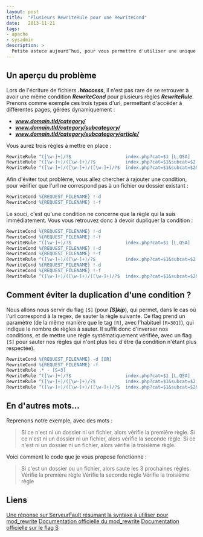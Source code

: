 ```yaml
---
layout: post
title:  "Plusieurs RewriteRule pour une RewriteCond"
date:   2013-11-21
tags:
- apache
- sysadmin
description: >
  Petite astuce aujourd’hui, pour vous permettre d'utiliser une unique condition pour plusieurs règles dans vos <code>.htaccess</code>.
---
```


## Un aperçu du problème

Lors de l'écriture de fichiers ***.htaccess***, il n'est pas rare de se retrouver à avoir une même condition ***RewriteCond*** pour plusieurs règles ***RewriteRule***.
Prenons comme exemple ces trois types d'url, permettant d'accéder à différentes pages, gérées dynamiquement :

* ***www.domain.tld/category/***
* ***www.domain.tld/category/subcategory/***
* ***www.domain.tld/category/subcategory/article/***


Vous aurez trois règles à mettre en place :

```apache
RewriteRule ^([\w-]+)/?$                    index.php?cat=$1 [L,QSA]
RewriteRule ^([\w-]+)/([\w-]+)/?$           index.php?cat=$1&subcat=$2 [L,QSA]
RewriteRule ^([\w-]+)/([\w-]+)/([\w-]+)/?$  index.php?cat=$1&subcat=$2&article=$3 [L,QSA]
```

Afin d'éviter tout problème, vous allez chercher à rajouter une condition, pour vérifier que l'url ne correspond pas à un fichier ou dossier existant :

```apache
RewriteCond %{REQUEST_FILENAME} !-d
RewriteCond %{REQUEST_FILENAME} !-f
```

Le souci, c'est qu'une condition ne concerne que la règle qui la suis immédiatement. Vous vous retrouvez donc à devoir dupliquer la condition :

```apache
RewriteCond %{REQUEST_FILENAME} !-d
RewriteCond %{REQUEST_FILENAME} !-f
RewriteRule ^([\w-]+)/?$                    index.php?cat=$1 [L,QSA]
RewriteCond %{REQUEST_FILENAME} !-d
RewriteCond %{REQUEST_FILENAME} !-f
RewriteRule ^([\w-]+)/([\w-]+)/?$           index.php?cat=$1&subcat=$2 [L,QSA]
RewriteCond %{REQUEST_FILENAME} !-d
RewriteCond %{REQUEST_FILENAME} !-f
RewriteRule ^([\w-]+)/([\w-]+)/([\w-]+)/?$  index.php?cat=$1&subcat=$2&article=$3 [L,QSA]
```

## Comment éviter la duplication d'une condition ?

Nous allons nous servir du flag `[S]` (pour ***[S]kip***), qui permet, dans le cas où l'url correspond à la regex, de sauter la règle suivante. Ce flag prend un paramètre (de la même manière que le tag `[R]`, avec l'habituel `[R=301]`), qui indique le nombre de règles à sauter. Il suffit donc d'inverser nos conditions, et de mettre une règle systématiquement vérifiée, avec un flag `[S]` pour sauter nos règles qui n'ont plus lieu d'être (la condition n'étant plus respectée).

```apache
RewriteCond %{REQUEST_FILENAME} -d [OR]
RewriteCond %{REQUEST_FILENAME} -f
RewriteRule .* - [S=3]
RewriteRule ^([\w-]+)/?$                    index.php?cat=$1 [L,QSA]
RewriteRule ^([\w-]+)/([\w-]+)/?$           index.php?cat=$1&subcat=$2 [L,QSA]
RewriteRule ^([\w-]+)/([\w-]+)/([\w-]+)/?$  index.php?cat=$1&subcat=$2&article=$3 [L,QSA]
```

## En d'autres mots…

Reprenons notre exemple, avec des mots :
> Si ce n'est ni un dossier ni un fichier, alors vérifie la première règle.
> Si ce n'est ni un dossier ni un fichier, alors vérifie la seconde règle.
> Si ce n'est ni un dossier ni un fichier, alors vérifie la troisième règle.

Voici comment le code que je vous propose fonctionne :
> Si c'est un dossier ou un fichier, alors saute les 3 prochaines règles.
> Vérifie la première règle
> Vérifie la seconde règle
> Vérifie la troisième règle

## Liens
[Une réponse sur ServeurFault résumant la syntaxe à utiliser pour mod_rewrite](https://serverfault.com/a/214521/168109)
[Documentation officielle du mod_rewrite](https://httpd.apache.org/docs/current/mod/mod_rewrite.html)
[Documentation officielle sur le flag S](https://httpd.apache.org/docs/current/rewrite/flags.html#flag_s)
